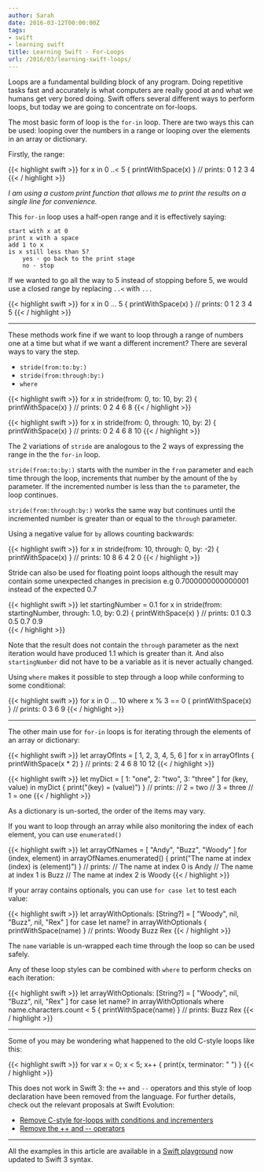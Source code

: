```yaml
---
author: Sarah
date: 2016-03-12T00:00:00Z
tags:
- swift
- learning swift
title: Learning Swift - For-Loops
url: /2016/03/learning-swift-loops/
---
```


Loops are a fundamental building block of any program. Doing repetitive tasks
fast and accurately is what computers are really good at and what we humans get
very bored doing. Swift offers several different ways to perform loops, but
today we are going to concentrate on for-loops.

The most basic form of loop is the `for-in` loop. There are two ways this can be
used: looping over the numbers in a range or looping over the elements in an
array or dictionary.

Firstly, the range:

{{< highlight swift >}} for x in 0 ..< 5 { printWithSpace(x) } // prints: 0 1 2
3 4 {{< / highlight >}}

_I am using a custom print function that allows me to print the results on a
single line for convenience._

This `for-in` loop uses a half-open range and it is effectively saying:

    start with x at 0
    print x with a space
    add 1 to x
    is x still less than 5?
        yes - go back to the print stage
        no - stop

If we wanted to go all the way to 5 instead of stopping before 5, we would use a
closed range by replacing `..<` with `...`

{{< highlight swift >}} for x in 0 ... 5 { printWithSpace(x) } // prints: 0 1 2
3 4 5 {{< / highlight >}}

---

These methods work fine if we want to loop through a range of numbers one at a
time but what if we want a different increment? There are several ways to vary
the step.

* `stride(from:to:by:)`
* `stride(from:through:by:)`
* `where`

{{< highlight swift >}} for x in stride(from: 0, to: 10, by: 2) {
printWithSpace(x) } // prints: 0 2 4 6 8 {{< / highlight >}}

{{< highlight swift >}} for x in stride(from: 0, through: 10, by: 2) {
printWithSpace(x) } // prints: 0 2 4 6 8 10 {{< / highlight >}}

The 2 variations of `stride` are analogous to the 2 ways of expressing the range
in the the `for-in` loop.

`stride(from:to:by:)` starts with the number in the `from` parameter and each
time through the loop, increments that number by the amount of the `by`
parameter. If the incremented number is less than the `to` parameter, the loop
continues.

`stride(from:through:by:)` works the same way but continues until the
incremented number is greater than or equal to the `through` parameter.

Using a negative value for `by` allows counting backwards:

{{< highlight swift >}} for x in stride(from: 10, through: 0, by: -2) {
printWithSpace(x) } // prints: 10 8 6 4 2 0 {{< / highlight >}}

Stride can also be used for floating point loops although the result may contain
some unexpected changes in precision e.g 0.7000000000000001 instead of the
expected 0.7

{{< highlight swift >}} let startingNumber = 0.1 for x in stride(from:
startingNumber, through: 1.0, by: 0.2) { printWithSpace(x) } // prints: 0.1 0.3
0.5 0.7 0.9\
{{< / highlight >}}

Note that the result does not contain the `through` parameter as the next
iteration would have produced 1.1 which is greater than it. And also
`startingNumber` did not have to be a variable as it is never actually changed.

Using `where` makes it possible to step through a loop while conforming to some
conditional:

{{< highlight swift >}} for x in 0 ... 10 where x % 3 == 0 { printWithSpace(x) }
// prints: 0 3 6 9 {{< / highlight >}}

---

The other main use for `for-in` loops is for iterating through the elements of
an array or dictionary:

{{< highlight swift >}} let arrayOfInts = [ 1, 2, 3, 4, 5, 6 ] for x in
arrayOfInts { printWithSpace(x \* 2) } // prints: 2 4 6 8 10 12 {{< /
highlight >}}

{{< highlight swift >}} let myDict = [ 1: "one", 2: "two", 3: "three" ] for
(key, value) in myDict { print("\(key) = \(value)") } // prints: // 2 = two // 3
= three // 1 = one {{< / highlight >}}

As a dictionary is un-sorted, the order of the items may vary.

If you want to loop through an array while also monitoring the index of each
element, you can use `enumerated()`

{{< highlight swift >}} let arrayOfNames = [ "Andy", "Buzz", "Woody" ] for
(index, element) in arrayOfNames.enumerated() { print("The name at index
\(index) is \(element)") } // prints: // The name at index 0 is Andy // The name
at index 1 is Buzz // The name at index 2 is Woody {{< / highlight >}}

If your array contains optionals, you can use `for case let` to test each value:

{{< highlight swift >}} let arrayWithOptionals: [String?] = [ "Woody", nil,
"Buzz", nil, "Rex" ] for case let name? in arrayWithOptionals {
printWithSpace(name) } // prints: Woody Buzz Rex {{< / highlight >}}

The `name` variable is un-wrapped each time through the loop so can be used
safely.

Any of these loop styles can be combined with `where` to perform checks on each
iteration:

{{< highlight swift >}} let arrayWithOptionals: [String?] = [ "Woody", nil,
"Buzz", nil, "Rex" ] for case let name? in arrayWithOptionals where
name.characters.count < 5 { printWithSpace(name) } // prints: Buzz Rex {{< /
highlight >}}

---

Some of you may be wondering what happened to the old C-style loops like this:

{{< highlight swift >}} for var x = 0; x < 5; x++ { print(x, terminator: " ") }
{{< / highlight >}}

This does not work in Swift 3: the `++` and `--` operators and this style of
loop declaration have been removed from the language. For further details, check
out the relevant proposals at Swift Evolution:

* [Remove C-style for-loops with conditions and incrementers][1]
* [Remove the ++ and -- operators][2]

---

All the examples in this article are available in a [Swift playground][3] now
updated to Swift 3 syntax.

[1]: https://github.com/apple/swift-evolution/blob/master/proposals/0007-remove-c-style-for-loops.md
[2]: https://github.com/apple/swift-evolution/blob/master/proposals/0004-remove-pre-post-inc-decrement.md
[3]: https://github.com/trozware/for-loops
